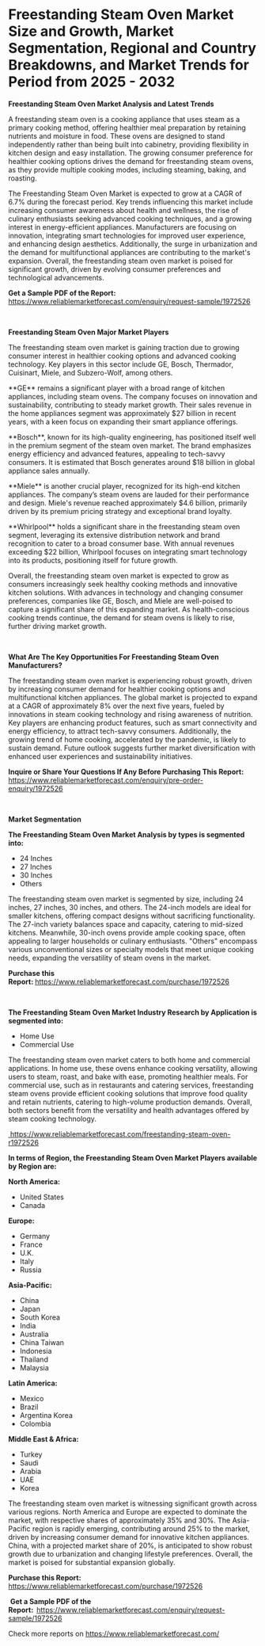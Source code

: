 <p><h1>Freestanding Steam Oven Market Size and Growth, Market Segmentation, Regional and Country Breakdowns, and Market Trends for Period from 2025 -  2032</h1></p><p><strong>Freestanding Steam Oven Market Analysis and Latest Trends</strong></p>
<p><p>A freestanding steam oven is a cooking appliance that uses steam as a primary cooking method, offering healthier meal preparation by retaining nutrients and moisture in food. These ovens are designed to stand independently rather than being built into cabinetry, providing flexibility in kitchen design and easy installation. The growing consumer preference for healthier cooking options drives the demand for freestanding steam ovens, as they provide multiple cooking modes, including steaming, baking, and roasting.</p><p>The Freestanding Steam Oven Market is expected to grow at a CAGR of 6.7% during the forecast period. Key trends influencing this market include increasing consumer awareness about health and wellness, the rise of culinary enthusiasts seeking advanced cooking techniques, and a growing interest in energy-efficient appliances. Manufacturers are focusing on innovation, integrating smart technologies for improved user experience, and enhancing design aesthetics. Additionally, the surge in urbanization and the demand for multifunctional appliances are contributing to the market's expansion. Overall, the freestanding steam oven market is poised for significant growth, driven by evolving consumer preferences and technological advancements.</p></p>
<p><strong>Get a Sample PDF of the Report:&nbsp;</strong> <a href="https://www.reliablemarketforecast.com/enquiry/request-sample/1972526?utm_campaign=1875&utm_medium=2&utm_source=Github&utm_content=ia&utm_term=20022025&utm_id=freestanding-steam-oven">https://www.reliablemarketforecast.com/enquiry/request-sample/1972526</a></p>
<p>&nbsp;</p>
<p><strong>Freestanding Steam Oven Major Market Players</strong></p>
<p><p>The freestanding steam oven market is gaining traction due to growing consumer interest in healthier cooking options and advanced cooking technology. Key players in this sector include GE, Bosch, Thermador, Cuisinart, Miele, and Subzero-Wolf, among others.</p><p>**GE** remains a significant player with a broad range of kitchen appliances, including steam ovens. The company focuses on innovation and sustainability, contributing to steady market growth. Their sales revenue in the home appliances segment was approximately $27 billion in recent years, with a keen focus on expanding their smart appliance offerings.</p><p>**Bosch**, known for its high-quality engineering, has positioned itself well in the premium segment of the steam oven market. The brand emphasizes energy efficiency and advanced features, appealing to tech-savvy consumers. It is estimated that Bosch generates around $18 billion in global appliance sales annually.</p><p>**Miele** is another crucial player, recognized for its high-end kitchen appliances. The company’s steam ovens are lauded for their performance and design. Miele's revenue reached approximately $4.6 billion, primarily driven by its premium pricing strategy and exceptional brand loyalty.</p><p>**Whirlpool** holds a significant share in the freestanding steam oven segment, leveraging its extensive distribution network and brand recognition to cater to a broad consumer base. With annual revenues exceeding $22 billion, Whirlpool focuses on integrating smart technology into its products, positioning itself for future growth.</p><p>Overall, the freestanding steam oven market is expected to grow as consumers increasingly seek healthy cooking methods and innovative kitchen solutions. With advances in technology and changing consumer preferences, companies like GE, Bosch, and Miele are well-poised to capture a significant share of this expanding market. As health-conscious cooking trends continue, the demand for steam ovens is likely to rise, further driving market growth.</p></p>
<p>&nbsp;</p>
<p><strong>What Are The Key Opportunities For Freestanding Steam Oven Manufacturers?</strong></p>
<p><p>The freestanding steam oven market is experiencing robust growth, driven by increasing consumer demand for healthier cooking options and multifunctional kitchen appliances. The global market is projected to expand at a CAGR of approximately 8% over the next five years, fueled by innovations in steam cooking technology and rising awareness of nutrition. Key players are enhancing product features, such as smart connectivity and energy efficiency, to attract tech-savvy consumers. Additionally, the growing trend of home cooking, accelerated by the pandemic, is likely to sustain demand. Future outlook suggests further market diversification with enhanced user experiences and sustainability initiatives.</p></p>
<p><strong>Inquire or Share Your Questions If Any Before Purchasing This Report:</strong> <a href="https://www.reliablemarketforecast.com/enquiry/pre-order-enquiry/1972526?utm_campaign=1875&utm_medium=2&utm_source=Github&utm_content=ia&utm_term=20022025&utm_id=freestanding-steam-oven">https://www.reliablemarketforecast.com/enquiry/pre-order-enquiry/1972526</a></p>
<p>&nbsp;</p>
<p><strong>Market Segmentation</strong></p>
<p><strong>The Freestanding Steam Oven Market Analysis by types is segmented into:</strong></p>
<p><ul><li>24 Inches</li><li>27 Inches</li><li>30 Inches</li><li>Others</li></ul></p>
<p><p>The freestanding steam oven market is segmented by size, including 24 inches, 27 inches, 30 inches, and others. The 24-inch models are ideal for smaller kitchens, offering compact designs without sacrificing functionality. The 27-inch variety balances space and capacity, catering to mid-sized kitchens. Meanwhile, 30-inch ovens provide ample cooking space, often appealing to larger households or culinary enthusiasts. "Others" encompass various unconventional sizes or specialty models that meet unique cooking needs, expanding the versatility of steam ovens in the market.</p></p>
<p><strong>Purchase this Report:&nbsp;</strong><a href="https://www.reliablemarketforecast.com/purchase/1972526?utm_campaign=1875&utm_medium=2&utm_source=Github&utm_content=ia&utm_term=20022025&utm_id=freestanding-steam-oven">https://www.reliablemarketforecast.com/purchase/1972526</a></p>
<p>&nbsp;</p>
<p><strong>The Freestanding Steam Oven Market Industry Research by Application is segmented into:</strong></p>
<p><ul><li>Home Use</li><li>Commercial Use</li></ul></p>
<p><p>The freestanding steam oven market caters to both home and commercial applications. In home use, these ovens enhance cooking versatility, allowing users to steam, roast, and bake with ease, promoting healthier meals. For commercial use, such as in restaurants and catering services, freestanding steam ovens provide efficient cooking solutions that improve food quality and retain nutrients, catering to high-volume production demands. Overall, both sectors benefit from the versatility and health advantages offered by steam cooking technology.</p></p>
<p><a href="https://www.reliablemarketforecast.com/freestanding-steam-oven-r1972526?utm_campaign=1875&utm_medium=2&utm_source=Github&utm_content=ia&utm_term=20022025&utm_id=freestanding-steam-oven">&nbsp;https://www.reliablemarketforecast.com/freestanding-steam-oven-r1972526</a></p>
<p><strong>In terms of Region, the Freestanding Steam Oven Market Players available by Region are:</strong></p>
<p>
    <p> <strong> North America: </strong>
        <ul>
            <li>United States</li>
            <li>Canada</li>
        </ul>
        </p> 
    <p> <strong> Europe: </strong>
        <ul>
            <li>Germany</li>
            <li>France</li>
            <li>U.K.</li>
            <li>Italy</li>
            <li>Russia</li>
        </ul>
        </p> 
    <p> <strong> Asia-Pacific: </strong>
        <ul>
            <li>China</li>
            <li>Japan</li>
            <li>South Korea</li>
            <li>India</li>
            <li>Australia</li>
            <li>China Taiwan</li>
            <li>Indonesia</li>
            <li>Thailand</li>
            <li>Malaysia</li>
        </ul>
        </p> 
    <p> <strong> Latin America: </strong>
        <ul>
            <li>Mexico</li>
            <li>Brazil</li>
            <li>Argentina Korea</li>
            <li>Colombia</li>
        </ul>
        </p> 
    <p> <strong> Middle East & Africa: </strong>
        <ul>
            <li>Turkey</li>
            <li>Saudi</li>
            <li>Arabia</li>
            <li>UAE</li>
            <li>Korea</li>
        </ul>
    </p>
    </p>
<p><p>The freestanding steam oven market is witnessing significant growth across various regions. North America and Europe are expected to dominate the market, with respective shares of approximately 35% and 30%. The Asia-Pacific region is rapidly emerging, contributing around 25% to the market, driven by increasing consumer demand for innovative kitchen appliances. China, with a projected market share of 20%, is anticipated to show robust growth due to urbanization and changing lifestyle preferences. Overall, the market is poised for substantial expansion globally.</p></p>
<p><strong>Purchase this Report: </strong><a href="https://www.reliablemarketforecast.com/purchase/1972526?utm_campaign=1875&utm_medium=2&utm_source=Github&utm_content=ia&utm_term=20022025&utm_id=freestanding-steam-oven">https://www.reliablemarketforecast.com/purchase/1972526</a></p>
<p>&nbsp;<strong>Get a Sample PDF of the Report:&nbsp;&nbsp;</strong><a href="https://www.reliablemarketforecast.com/enquiry/request-sample/1972526?utm_campaign=1875&utm_medium=2&utm_source=Github&utm_content=ia&utm_term=20022025&utm_id=freestanding-steam-oven">https://www.reliablemarketforecast.com/enquiry/request-sample/1972526</a></p>
<p><strong></strong></p>
<p>Check more reports on <a href="https://www.reliablemarketforecast.com/?utm_campaign=1875&utm_medium=2&utm_source=Github&utm_content=ia&utm_term=20022025&utm_id=freestanding-steam-oven">https://www.reliablemarketforecast.com/</a></p>